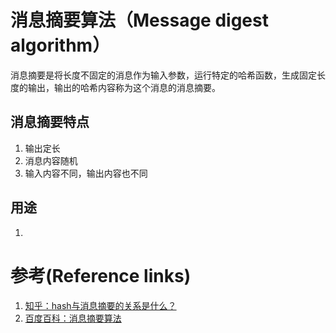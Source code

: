 # 消息摘要算法（Message digest algorithm）
消息摘要是将长度不固定的消息作为输入参数，运行特定的哈希函数，生成固定长度的输出，输出的哈希内容称为这个消息的消息摘要。
## 消息摘要特点
1. 输出定长
2. 消息内容随机
3. 输入内容不同，输出内容也不同

## 用途
1. 

# 参考(Reference links)
1. [知乎：hash与消息摘要的关系是什么？](https://www.zhihu.com/question/53248302)
2. [百度百科：消息摘要算法](https://baike.baidu.com/item/%E6%B6%88%E6%81%AF%E6%91%98%E8%A6%81%E7%AE%97%E6%B3%95/3286770)